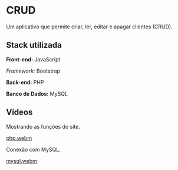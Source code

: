 # CRUD

Um aplicativo que permite criar, ler, editar e apagar clientes (CRUD).

## Stack utilizada

**Front-end:** JavaScript

*Framework:* Bootstrap

**Back-end:** PHP

**Banco de Dados:** MySQL

## Vídeos
Mostrando as funções do site.

[php.webm](https://github.com/elder-ramos/crud_php/assets/99875876/6b65663a-7fbb-4d1b-99c0-4c03d4d367f5)

Conexão com MySQL.

[mysql.webm](https://github.com/elder-ramos/crud_php/assets/99875876/16b7208b-71e1-44d5-abed-977a7ac31d8a)
